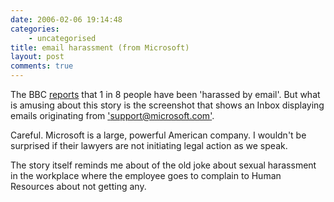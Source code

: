 ```yaml
---
date: 2006-02-06 19:14:48
categories:
    - uncategorised
title: email harassment (from Microsoft)
layout: post
comments: true
---
```

The BBC [reports](http://news.bbc.co.uk/2/hi/uk_news/4682462.stm) that 1
in 8 people have been 'harassed by email'. But what is amusing about
this story is the screenshot that shows an Inbox displaying emails
originating from
['support@microsoft.com'](mailto:'support@microsoft.com').

Careful. Microsoft is a large, powerful American company. I wouldn't be
surprised if their lawyers are not initiating legal action as we speak.

The story itself reminds me about of the old joke about sexual
harassment in the workplace where the employee goes to complain to Human
Resources about not getting any.
